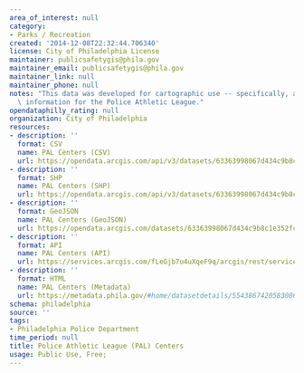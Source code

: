 ```yaml
---
area_of_interest: null
category:
- Parks / Recreation
created: '2014-12-08T22:32:44.706340'
license: City of Philadelphia License
maintainer: publicsafetygis@phila.gov
maintainer_email: publicsafetygis@phila.gov
maintainer_link: null
maintainer_phone: null
notes: "This data was developed for cartographic use -- specifically, as reference\
  \ information for the Police Athletic League."
opendataphilly_rating: null
organization: City of Philadelphia
resources:
- description: ''
  format: CSV
  name: PAL Centers (CSV)
  url: https://opendata.arcgis.com/api/v3/datasets/63363998067d434c9b8c1e352fc54f38_0/downloads/data?format=csv&spatialRefId=4326
- description: ''
  format: SHP
  name: PAL Centers (SHP)
  url: https://opendata.arcgis.com/api/v3/datasets/63363998067d434c9b8c1e352fc54f38_0/downloads/data?format=shp&spatialRefId=4326
- description: ''
  format: GeoJSON
  name: PAL Centers (GeoJSON)
  url: https://opendata.arcgis.com/datasets/63363998067d434c9b8c1e352fc54f38_0.geojson
- description: ''
  format: API
  name: PAL Centers (API)
  url: https://services.arcgis.com/fLeGjb7u4uXqeF9q/arcgis/rest/services/PAL_Centers/FeatureServer/0/query?outFields=*&where=1%3D1
- description: ''
  format: HTML
  name: PAL Centers (Metadata)
  url: https://metadata.phila.gov/#home/datasetdetails/5543867420583086178c4f3a/representationdetails/55438ac49b989a05172d0d70/
schema: philadelphia
source: ''
tags:
- Philadelphia Police Department
time_period: null
title: Police Athletic League (PAL) Centers
usage: Public Use, Free;
---
```

